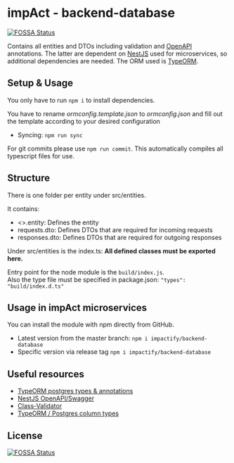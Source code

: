 # impAct - backend-database
[![FOSSA Status](https://app.fossa.com/api/projects/git%2Bgithub.com%2Fimpactify%2Fbackend-database.svg?type=shield)](https://app.fossa.com/projects/git%2Bgithub.com%2Fimpactify%2Fbackend-database?ref=badge_shield)

Contains all entities and DTOs including validation and [OpenAPI](https://swagger.io/specification/) annotations.
The latter are dependent on [NestJS](https://docs.nestjs.com/) used for microservices, so additional dependencies are needed.
The ORM used is [TypeORM](https://typeorm.io).

## Setup & Usage
You only have to run `npm i` to install dependencies.

You have to rename *ormconfig.template.json* to *ormconfig.json* and fill out the template according to your desired configuration 

* Syncing: `npm run sync`

For git commits please use `npm run commit`. This automatically compiles all typescript
files for use.
## Structure
There is one folder per entity under src/entities. 

It contains: 
* <>.entity: Defines the entity
* requests.dto: Defines DTOs that are required for incoming requests
* responses.dto: Defines DTOs that are required for outgoing responses

Under src/entities is the index.ts: 
**All defined classes must be exported here.**

Entry point for the node module is the `build/index.js`.  
Also the type file must be specified in package.json: `"types": "build/index.d.ts"`
## Usage in impAct microservices
You can install the module with npm directly from GitHub.
* Latest version from the master branch: `npm i impactify/backend-database`
* Specific version via release tag `npm i impactify/backend-database`

## Useful resources
* [TypeORM postgres types & annotations](https://github.com/typeorm/typeorm/blob/master/test/functional/database-schema/column-types/postgres/entity/Post.ts)
* [NestJS OpenAPI/Swagger](https://docs.nestjs.com/recipes/swagger)
* [Class-Validator](https://github.com/typestack/class-validator)
* [TypeORM / Postgres column types](https://github.com/typeorm/typeorm/blob/master/test/functional/database-schema/column-types/postgres/entity/Post.ts#L144)


## License
[![FOSSA Status](https://app.fossa.com/api/projects/git%2Bgithub.com%2Fimpactify%2Fbackend-database.svg?type=large)](https://app.fossa.com/projects/git%2Bgithub.com%2Fimpactify%2Fbackend-database?ref=badge_large)